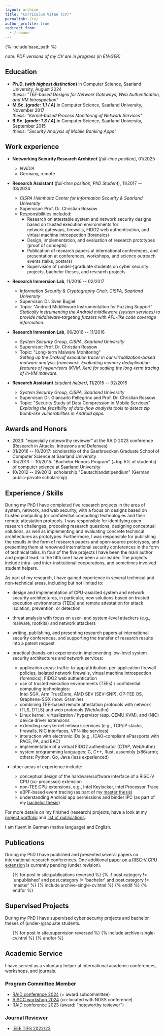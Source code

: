 ```yaml
---
layout: archive
title: "Curriculum Vitae (CV)"
permalink: /cv/
author_profile: true
redirect_from:
  - /resume
---
```


{% include base_path %}

_note: PDF versions of my CV are in progress (in EN/GER)_

## Education

* **Ph.D. (_with highest distinction_)** in Computer Science, Saarland University, August 2024  
  _thesis: "TEE-based Designs for Network Gateways, Web Authentication, and VM Introspection"_
* **M.Sc. (_grade: 1.1 / A_)** in Computer Science, Saarland University, November 2017  
  _thesis: "Kernel-based Process Monitoring of Network Services"_
* **B.Sc. (_grade: 1.3 / A_)** in Computer Science, Saarland University, September 2015  
  _thesis: "Security Analysis of Mobile Banking Apps"_

## Work experience

* **Networking Security Research Architect** (_full-time position_), 01/2025
  * _NVIDIA_
  * Germany, remote

* **Research Assistant** (_full-time position, PhD Student_), 11/2017 -- 08/2024
  * _CISPA Helmholtz Center for Information Security & Saarland University_
  * Supervisor: Prof. Dr. Christian Rossow
  * Responsibilities included:
    * Research on attestable system and network security designs based on trusted execution environments for:  
    network gateways, firewalls, FIDO2 web authentication, and virtual machine introspection (forensics)
    * Design, implementation, and evaluation of research prototypes (proof of concepts)
    * Publication of research papers at international conferences, and presentation at conferences, workshops, and science outreach events (talks, posters)
    * Supervision of (under-)graduate students on cyber security projects, bachelor theses, and research projects

* **Research Immersion Lab**, 11/2016 -- 02/2017
  * _Information Security & Cryptography Chair, CISPA, Saarland University_
  * Supervisor: Dr. Sven Bugiel
  * Topic: "Android Middleware Instrumentation for Fuzzing Support"  
  _Statically instrumenting the Android middleware (system services) to provide middleware-targeting fuzzers with AFL-like code coverage information._

* **Research Immersion Lab**, 06/2016 -- 11/2016
  * _System Security Group, CISPA, Saarland University_
  * Supervisor: Prof. Dr. Christian Rossow
  * Topic: "Long-term Malware Monitoring"  
  _Setting up the Drakvuf execution tracer in our virtualization-based malware analysis framework.
  Evaluating memory deduplication features of hypervisors (KVM, Xen) for scaling the long-term tracing of in-VM malware._

* **Research Assistant** _(student helper)_, 11/2015 -- 02/2016
  * _System Security Group, CISPA, Saarland University_
  * Supervisor: Dr. Giancarlo Pellegrino and Prof. Dr. Christian Rossow
  * Topic: "Security Study of Data Compression in Mobile Services"  
  _Exploring the feasibility of data-flow analysis tools to detect zip bomb-like vulnerabilities in Android apps._

## Awards and Honors

* 2023: "especially noteworthy reviewer" at the RAID 2023 conference (Research in Attacks, Intrusions and Defenses)
* 01/2016 -- 10/2017: scholarship of the Saarbruecken Graduate School of Computer Science at Saarland University
* 05/2013 -- 10/2015: "Bachelor Honors Program" (~top 5% of students) of computer science at Saarland University
* 10/2012 -- 09/2013: scholarship "Deutschlandstipendium" (German public-private scholarship)

## Experience / Skills

During my PhD I have completed five research projects in the area of system, network, and web security, with a focus on designs based on trusted computing (or confidential computing) technologies and their remote attestation protocols.
I was responsible for identifying open research challenges, proposing research questions, designing conceptual solutions, as well as implementing and evaluating concrete technical architectures as prototypes.
Furthermore, I was responsible for publishing the results in the form of research papers and open-source prototypes, and presenting them at renowned international security conferences in the form of technical talks.
In four of the five projects I have been the main author and project lead.
In the fifth one I have been a co-leader.
The projects include intra- and inter-institutional cooperations, and sometimes involved student helpers.

As part of my research, I have gained experience in several technical and non-technical areas, including but not limited to:

* design and implementation of CPU-assisted system and network security architectures, in particular, new solutions based on trusted execution environments (TEEs) and remote attestation for attack isolation, prevention, or detection
* threat analysis with focus on user- and system-level attackers (e.g., malware, rootkits) and network attackers
* writing, publishing, and presenting research papers at international security conferences, and supporting the transfer of research results into a patent request

* practical (hands-on) experience in implementing low-level system security architectures and network services:
  * application areas: traffic-to-app attribution, per-application firewall policies, isolated network firewalls, virtual machine introspection (forensics), FIDO2 web authentication
  * use of trusted execution environments (TEEs) / confidential computing technologies:  
  Intel SGX, Arm TrustZone, AMD SEV (SEV-SNP), OP-TEE OS, Graphene-SGX (now: Gramine)
  * combining TEE-based remote attestation protocols with network (TLS, DTLS) and web protocols (WebAuthn)
  * Linux kernel, virtualization / hypervisor (esp. QEMU KVM), and (NIC) device driver extensions
  * extending user/kernel network services (e.g., TCP/IP stacks, firewalls, NIC interfaces, VPN-like services)
  * interaction with electronic IDs (e.g., ICAO-compliant ePassports with PACE, PA, and EAC)
  * implementation of a virtual FIDO2 authenticator (CTAP, WebAuthn)
  * system programming languages: C, C++, Rust, assembly (x86/arm);  
  others: Python, Go, Java (less experienced)

* other areas of experience include:
  * conceptual design of the hardware/software interface of a RISC-V CPU (co-processor) extension
  * non-TEE CPU extensions, e.g., Intel Keylocker, Intel Processor Trace
  * eBPF-based event tracing (as part of my [master thesis](https://fa-schwarz.github.io/publication/master))
  * understanding Android app permissions and binder IPC (as part of my [bachelor thesis](https://fa-schwarz.github.io/publication/bachelor))

For more details on my finished (research) projects, have a look at my [project portfolio](https://fa-schwarz.github.io/portfolio/) and [list of publications](https://fa-schwarz.github.io/publications/).

I am fluent in German (native language) and English.

## Publications

During my PhD I have published and presented several papers on international research conferences.
One additional [paper on a RISC-V CPU extension](https://fa-schwarz.github.io/publication/keyvisor) is currently pending (under revision).

  <ul>{% for post in site.publications reversed %}
    {% if post.category != 'unpublished' and post.category != 'bachelor' and post.category != 'master' %}
      {% include archive-single-cv.html %}
    {% endif %}
  {% endfor %}</ul>

## Supervised Projects

During my PhD I have supervised cyber security projects and bachelor theses of (under-)graduate students.

  <ul>{% for post in site.supervision reversed %}
    {% include archive-single-cv.html %}
  {% endfor %}</ul>
  
## Academic Service

I have served as a voluntary helper at international academic conferences, workshops, and journals.

### Program Committee Member

* [RAID conference 2024](https://raid2024.github.io/) (+ award subcommittee)
* [AISCC workshop 2024](https://www.ndss-symposium.org/ndss2024/co-located-events/aiscc/) (co-located with NDSS conference)
* [RAID conference 2023](https://raid2023.org) (award: &quot;[noteworthy reviewer](https://x.com/chrossow/status/1715037102973309026)&quot;)

### Journal Reviewer

* [IEEE TIFS 2022/23](https://signalprocessingsociety.org/publications-resources/ieee-transactions-information-forensics-and-security)
